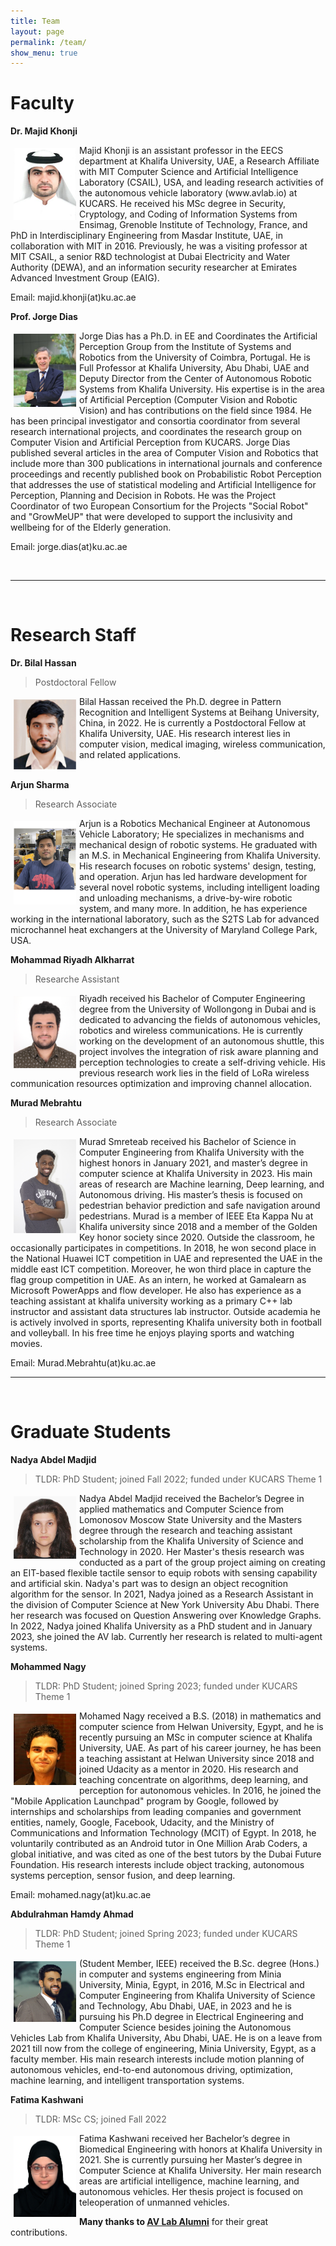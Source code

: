 ```yaml
---
title: Team
layout: page
permalink: /team/
show_menu: true
---
```


# Faculty

**Dr. Majid Khonji**

<img class="vil" src="/assets/img/majid.png" />
Majid Khonji is an assistant professor in the EECS department at Khalifa University, UAE, a Research Affiliate with MIT Computer Science and Artificial Intelligence Laboratory (CSAIL), USA, and leading research activities of the autonomous vehicle laboratory (www.avlab.io) at KUCARS. He received his MSc degree in Security, Cryptology, and Coding of Information Systems from Ensimag, Grenoble Institute of Technology, France, and PhD in Interdisciplinary Engineering from Masdar Institute, UAE, in collaboration with MIT in 2016. Previously, he was a visiting professor at MIT CSAIL, a senior R&D technologist at Dubai Electricity and Water Authority (DEWA), and an information security researcher at Emirates Advanced Investment Group (EAIG).

Email: majid.khonji(at)ku.ac.ae

**Prof. Jorge Dias**

<img src="/assets/img/jorge.jpg"/>
Jorge Dias has a Ph.D. in EE and Coordinates the Artificial Perception Group from the Institute of Systems and Robotics from the University of Coimbra, Portugal. He is Full Professor at Khalifa University, Abu Dhabi, UAE and Deputy Director from the Center of Autonomous Robotic Systems from Khalifa University. His expertise is in the area of Artificial Perception (Computer Vision and Robotic Vision) and has contributions on the field since 1984. He has been principal investigator and consortia coordinator from several research international projects, and coordinates the research group on Computer Vision and Artificial Perception from KUCARS.
Jorge Dias published several articles in the area of Computer Vision and Robotics that include more than 300 publications in international journals and conference proceedings and recently published book on Probabilistic Robot Perception that addresses the use of statistical modeling and Artificial Intelligence for Perception, Planning and Decision in Robots. He was the Project Coordinator of two European Consortium for the Projects "Social Robot" and "GrowMeUP" that were developed to support the inclusivity and wellbeing for of the Elderly generation.

Email: jorge.dias(at)ku.ac.ae

<br>
<hr>
<br>

# Research Staff

**Dr. Bilal Hassan**
>Postdoctoral Fellow

<img src="/assets/img/BH.png"/>
Bilal Hassan received the Ph.D. degree in Pattern Recognition and Intelligent Systems at Beihang University, China, in 2022. He is currently a Postdoctoral Fellow at Khalifa University, UAE. His research interest lies in computer vision, medical imaging, wireless communication, and related applications.
<br>
<br>

**Arjun Sharma**
>Research Associate

<img class="vill" src="/assets/img/arjun.jpg"/>
Arjun is a Robotics Mechanical Engineer at Autonomous Vehicle Laboratory; He specializes in mechanisms and mechanical design of robotic systems. He graduated with an M.S. in Mechanical Engineering from Khalifa University. His research focuses on robotic systems' design, testing, and operation. Arjun has led hardware development for several novel robotic systems, including intelligent loading and unloading mechanisms, a drive-by-wire robotic system, and many more. 
In addition, he has experience working in the international laboratory, such as the S2TS Lab for advanced microchannel heat exchangers at the University of Maryland College Park, USA. 



**Mohammad Riyadh Alkharrat**
> Researche Assistant

<img class="vill" src="/assets/img/riyadh.png"/>
Riyadh received his Bachelor of Computer Engineering degree from the University of Wollongong in Dubai and is dedicated to advancing the fields of autonomous vehicles, robotics and wireless communications. He is currently working on the development of an autonomous shuttle, this project involves the integration of risk aware planning and perception technologies to create a self-driving vehicle. His previous research work lies in the field of LoRa wireless communication resources optimization and improving channel allocation.


**Murad Mebrahtu**
>Research Associate

<img class="vil" src="/assets/img/Murad_Official.jpg" /> 
Murad Smreteab received his Bachelor of Science in Computer Engineering from Khalifa University with the highest honors in January 2021, and master’s degree in computer science at Khalifa University in 2023. His main areas of research are Machine learning, Deep learning, and Autonomous driving. His master’s thesis is focused on pedestrian behavior prediction and safe navigation around pedestrians. Murad is a member of IEEE Eta Kappa Nu at Khalifa university since 2018 and a member of the Golden Key honor society since 2020. Outside the classroom, he occasionally participates in competitions. In 2018, he won second place in the National Huawei ICT competition in UAE and represented the UAE in the middle east ICT competition. Moreover, he won third place in capture the flag group competition in UAE. As an intern, he worked at Gamalearn as Microsoft PowerApps and flow developer. He also has experience as a teaching assistant at khalifa university working as a primary C++ lab instructor and assistant data structures lab instructor. Outside academia  he is actively involved in sports, representing Khalifa university both in football and volleyball.  In his free time he enjoys playing sports and watching movies.

Email: Murad.Mebrahtu(at)ku.ac.ae


<hr>
<br>


# Graduate Students


**Nadya Abdel Madjid** 
>TLDR: PhD Student; joined Fall 2022; funded under KUCARS Theme 1

<img class="vil" src="/assets/img/nadya.jpg" />
Nadya Abdel Madjid received the Bachelor’s Degree in applied mathematics and Computer Science from Lomonosov Moscow State University and the Masters degree through the research and teaching assistant scholarship from the Khalifa University of Science and Technology in 2020. Her Master's thesis research was conducted as a part of the group project aiming on creating an EIT-based flexible tactile sensor to equip robots with sensing capability and artificial skin. Nadya's part was to design an object recognition algorithm for the sensor. In 2021, Nadya joined as a Research Assistant in the division of Computer Science at New York University Abu Dhabi. There her research was focused on Question Answering over Knowledge Graphs. In 2022, Nadya joined Khalifa University as a PhD student and in January 2023, she joined the AV lab. Currently her research is related to multi-agent systems.  

**Mohammed Nagy** 
>TLDR: PhD Student; joined Spring 2023; funded under KUCARS Theme 1

<img class="vil" src="/assets/img/nagy.png" />
Mohamed Nagy received a B.S. (2018) in mathematics and computer science from Helwan University, Egypt, and he is recently pursuing an MSc in computer science at Khalifa University, UAE. As part of his career journey, he has been a teaching assistant at Helwan University since 2018 and joined Udacity as a mentor in 2020. His research and teaching concentrate on algorithms, deep learning, and perception for autonomous vehicles. In 2016, he joined the "Mobile Application Launchpad" program by Google, followed by internships and scholarships from leading companies and government entities, namely, Google, Facebook, Udacity, and the Ministry of Communications and Information Technology (MCIT) of Egypt. In 2018, he voluntarily contributed as an Android tutor in One Million Arab Coders, a global initiative, and was cited as one of the best tutors by the Dubai Future Foundation.
His research interests include object tracking, autonomous systems perception, sensor fusion, and deep learning.

Email: mohamed.nagy(at)ku.ac.ae


**Abdulrahman Hamdy Ahmad** 
>TLDR: PhD Student; joined Spring 2023; funded under KUCARS Theme 1

<img class="vil" src="/assets/img/abdulrahman.png" />

(Student Member, IEEE) received the B.Sc. degree (Hons.) in computer and systems engineering from Minia University, Minia, Egypt, in 2016,  M.Sc in Electrical and Computer Engineering from Khalifa University of Science  and Technology, Abu Dhabi, UAE, in 2023 and he is pursuing his Ph.D degree in Electrical Engineering and Computer Science besides joining the Autonomous Vehicles Lab from Khalifa University, Abu Dhabi, UAE.  He is on a leave from 2021 till now from the college of engineering, Minia University,  Egypt, as a faculty member.  His main research interests include motion planning of autonomous vehicles,  end-to-end autonomous driving, optimization, machine learning, and intelligent transportation systems.



**Fatima Kashwani**
>TLDR: MSc CS; joined Fall 2022

<img src="/assets/img/Fatima.jpg">
Fatima Kashwani received her Bachelor’s degree in Biomedical Engineering with honors at Khalifa University in 2021. She is currently pursuing her Master’s degree in Computer Science at Khalifa University. Her main research areas are artificial intelligence, machine learning, and autonomous vehicles. Her thesis project is focused on teleoperation of unmanned vehicles.


<br>

**Many thanks to [AV Lab Alumni](/team/alumni)** for their great contributions.

<style>
img{
    float:left;
    margin: 5px;
    width: 100px;
}
img:hover{
    filter: blur(2px);
}
.vil:hover{
    filter: hue-rotate(90deg);
}
</style>

